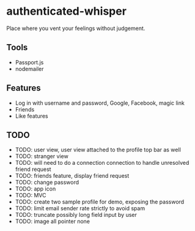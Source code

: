 # authenticated-whisper

Place where you vent your feelings without judgement.

## Tools

- Passport.js
- nodemailer

## Features

- Log in with username and password, Google, Facebook, magic link
- Friends
- Like features

## TODO

- TODO: user view, user view attached to the profile top bar as well
- TODO: stranger view
- TODO: will need to do a connection connection to handle unresolved friend request
- TODO: friends feature, display friend request
- TODO: change password
- TODO: app icon
- TODO: MVC
- TODO: create two sample profile for demo, exposing the password
- TODO: limit email sender rate strictly to avoid spam
- TODO: truncate possibly long field input by user
- TODO: image all pointer none
